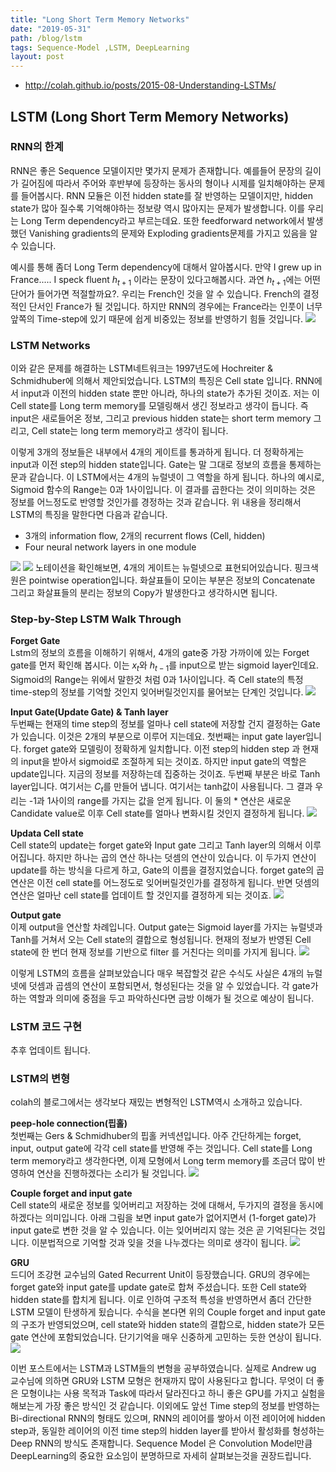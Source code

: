 ```yaml
---
title: "Long Short Term Memory Networks"
date: "2019-05-31"
path: /blog/lstm
tags: Sequence-Model ,LSTM, DeepLearning
layout: post
---
```



- http://colah.github.io/posts/2015-08-Understanding-LSTMs/

## LSTM (Long Short Term Memory Networks)

### RNN의 한계
RNN은 좋은 Sequence 모델이지만 몇가지 문제가 존재합니다. 예를들어 문장의 길이가 길어짐에 따라서 주어와 후반부에 등장하는 동사의 형이나 시제를 일치해야하는 문제를 들어봅시다. RNN 모듈은 이전 hidden state를 잘 반영하는 모델이지만, hidden state가 많아 질수록 기억해야하는 정보량 역시 많아지는 문제가 발생합니다. 이를 우리는 Long Term dependency라고 부르는데요. 또한 feedforward network에서 발생했던 Vanishing gradients의 문제와 Exploding gradients문제를 가지고 있음을 알 수 있습니다.

예시를 통해 좀더 Long Term dependency에 대해서 알아봅시다. 만약 I grew up in France..... I speck fluent $h_{t+1}$ 이라는 문장이 있다고해봅시다. 과연 $h_{t+1}$에는 어떤 단어가 들어가면 적절할까요?. 우리는 French인 것을 알 수 있습니다. French의 결정적인 단서인 France가 될 것입니다. 하지만 RNN의 경우에는 France라는 인풋이 너무 앞쪽의 Time-step에 있기 때문에 쉽게 비중있는 정보를 반영하기 힘들 것입니다.
<img src="../img/longtermdependencies.png">

### LSTM Networks
이와 같은 문제를 해결하는 LSTM네트워크는 1997년도에 Hochreiter & Schmidhuber에 의해서 제안되었습니다. LSTM의 특징은 Cell state 입니다. RNN에서 input과 이전의 hidden state 뿐만 아니라, 하나의 state가 추가된 것이죠. 저는 이 Cell state를 Long term memory를 모델링해서 생긴 정보라고 생각이 듭니다. 즉 input은 새로들어온 정보, 그리고 previous hidden state는 short term memory 그리고, Cell state는 long term memory라고 생각이 됩니다.

이렇게 3개의 정보들은 내부에서 4개의 게이트를 통과하게 됩니다. 더 정확하게는 input과 이전 step의 hidden state입니다. Gate는 말 그대로 정보의 흐름을 통제하는 문과 같습니다. 이 LSTM에서는 4개의 뉴럴넷이 그 역할을 하게 됩니다. 하나의 예시로, Sigmoid 함수의 Range는 0과 1사이입니다. 이 결과를 곱한다는 것이 의미하는 것은 정보를 어느정도로 반영할 것인가를 경정하는 것과 같습니다. 위 내용을 정리해서 LSTM의 특징을 말한다면 다음과 같습니다. 

- 3개의 information flow, 2개의 recurrent flows (Cell, hidden)
- Four neural network layers in one module

<img src="../img/fulllstm.png">
<img src="../img/lstmnotation.png">
노테이션을 확인해보면, 4개의 게이트는 뉴럴넷으로 표현되어있습니다. 핑크색 원은 pointwise operation입니다. 화살표들이 모이는 부분은 정보의 Concatenate 그리고 화살표들의 분리는 정보의 Copy가 발생한다고 생각하시면 됩니다.

### Step-by-Step LSTM Walk Through

__Forget Gate__<br>
Lstm의 정보의 흐름을 이해하기 위해서, 4개의 gate중 가장 가까이에 있는 Forget gate를 먼저 확인해 봅시다. 이는 $x_{t}$와 $h_{t-1}$를 input으로 받는 sigmoid layer인데요. Sigmoid의 Range는 위에서 말한것 처럼 0과 1사이입니다. 즉 Cell state의 특정 time-step의 정보를 기억할 것인지 잊어버릴것인지를 물어보는 단계인 것입니다.
<img src="../img/forget.png">

__Input Gate(Update Gate) & Tanh layer__<br>
두번째는 현재의 time step의 정보를 얼마나 cell state에 저장할 건지 결정하는 Gate가 있습니다. 이것은 2개의 부분으로 이루어 지는데요. 첫번째는 input gate layer입니다. forget gate와 모델링이 정확하게 일치합니다. 이전 step의 hidden step 과 현재의 input을 받아서 sigmoid로 조절하게 되는 것이죠. 하지만 input gate의 역할은 update입니다. 지금의 정보를 저장하는데 집중하는 것이죠. 두번째 부분은 바로 Tanh layer입니다. 여기서는 ${C_{t}}$를 만들어 냅니다. 여기서는 tanh값이 사용됩니다. 그 결과 우리는 -1과 1사이의 range를 가지는 값을 얻게 됩니다. 이 둘의 * 연산은 새로운 Candidate value로 이후 Cell state를 얼마나 변화시킬 것인지 결정하게 됩니다. 
<img src="../img/input.png">

__Updata Cell state__<br>
Cell state의 update는 forget gate와 Input gate 그리고 Tanh layer의 의해서 이루어집니다. 하지만 하나는 곱의 연산 하나는 덧셈의 연산이 있습니다. 이 두가지 연산이 update를 하는 방식을 다르게 하고, Gate의 이름을 결정지었습니다. forget gate의 곱 연산은 이전 cell state를 어느정도로 잊어버릴것인가를 결정하게 됩니다. 반면 덧셈의 연산은 얼마난 cell state를 업데이트 할 것인지를 결정하게 되는 것이죠.
<img src="../img/cellupdate.png">

__Output gate__<br>
이제 output을 연산할 차례입니다. Output gate는 Sigmoid layer를 가지는 뉴럴넷과 Tanh를 거쳐서 오는 Cell state의 결합으로 형성됩니다. 현재의 정보가 반영된 Cell state에 한 번더 현재 정보를 기반으로 filter 를 거친다는 의미를 가지게 됩니다.
<img src="../img/output.png">

이렇게 LSTM의 흐름을 살펴보았습니다 매우 복잡할것 같은 수식도 사실은 4개의 뉴럴넷에 덧셈과 곱셈의 연산이 포함되면서, 형성된다는 것을 알 수 있었습니다. 각 gate가 하는 역할과 의미에 중점을 두고 파악하신다면 금방 이해가 될 것으로 예상이 됩니다.

### LSTM 코드 구현
추후 업데이트 됩니다.

### LSTM의 변형
colah의 블로그에서는 생각보다 재밌는 변형적인 LSTM역시 소개하고 있습니다. 

__peep-hole connection(핍홀)__<br>
첫번째는 Gers & Schmidhuber의 핍홀 커넥션입니다. 아주 간단하게는 forget, input, output gate에 각각 cell state를 반영해 주는 것입니다. Cell state를 Long term memory라고 생각한다면, 이제 모형에서 Long term memory를 조금더 많이 반영하여 연산을 진행하겠다는 소리가 될 것입니다.
<img src="../img/peephole.png">

__Couple forget and input gate__<br>
Cell state의 새로운 정보를 잊어버리고 저장하는 것에 대해서, 두가지의 결정을 동시에 하겠다는 의미입니다. 아래 그림을 보면  input gate가 없어지면서 (1-forget gate)가 input gate로 변한 것을 알 수 있습니다. 이는 잊어버리지 않는 것은 곧 기억된다는 것입니다. 이분법적으로 기억할 것과 잊을 것을 나누겠다는 의미로 생각이 됩니다.
<img src="../img/tied.png">

__GRU__<br>
드디어 조강현 교수님의 Gated Recurrent Unit이 등장했습니다. GRU의 경우에는 forget gate와 input gate를 update gate로 합쳐 주셨습니다. 또한 Cell state와 hidden state를 합치게 됩니다. 이로 인하여 구조적 특성을 반영하면서 좀더 간단한 LSTM 모델이 탄생하게 됬습니다. 수식을 본다면 위의 Couple forget and input gate의 구조가 반영되었으며, cell state와 hidden state의 결합으로, hidden state가 모든 gate 연산에 포함되었습니다. 단기기억을 매우 신중하게 고민하는 듯한 연상이 됩니다.
<img src="../img/GRU.png">

이번 포스트에서는 LSTM과 LSTM들의 변형을 공부하였습니다. 실제로 Andrew ug 교수님에 의하면 GRU와 LSTM 모형은 현재까지 많이 사용된다고 합니다. 무엇이 더 좋은 모형이냐는 사용 목적과 Task에 따라서 달라진다고 하니 좋은 GPU를 가지고 실험을 해보는게 가장 좋은 방식인 것 같습니다. 이외에도 앞선 Time step의 정보를 반영하는 Bi-directional RNN의 형태도 있으며, RNN의 레이어를 쌓아서 이전 레이어에 hidden step과, 동일한 레이어의 이전 time step의 hidden layer를 받아서 활성화를 형성하는 Deep RNN의 방식도 존재합니다. Sequence Model 은 Convolution Model만큼 DeepLearning의 중요한 요소임이 분명하므로 자세히 살펴보는것을 권장드립니다.


```python

```
